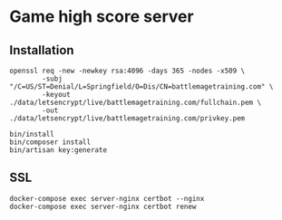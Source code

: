 
# Game high score server

## Installation

    openssl req -new -newkey rsa:4096 -days 365 -nodes -x509 \
            -subj "/C=US/ST=Denial/L=Springfield/O=Dis/CN=battlemagetraining.com" \
            -keyout ./data/letsencrypt/live/battlemagetraining.com/fullchain.pem \
            -out ./data/letsencrypt/live/battlemagetraining.com/privkey.pem

    bin/install
    bin/composer install
    bin/artisan key:generate

## SSL

    docker-compose exec server-nginx certbot --nginx
    docker-compose exec server-nginx certbot renew
